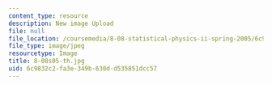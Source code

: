 ```yaml
---
content_type: resource
description: New image Upload
file: null
file_location: /coursemedia/8-08-statistical-physics-ii-spring-2005/6c9832c2fa3e349b630dd535851dcc57_8-08s05-th.jpg
file_type: image/jpeg
resourcetype: Image
title: 8-08s05-th.jpg
uid: 6c9832c2-fa3e-349b-630d-d535851dcc57
---
```

